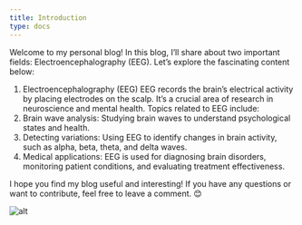 ```yaml
---
title: Introduction
type: docs
---
```


Welcome to my personal blog! In this blog, I’ll share about two important fields: Electroencephalography (EEG). Let’s explore the fascinating content below:

1. Electroencephalography (EEG) EEG records the brain’s electrical activity by placing electrodes on the scalp. It’s a crucial area of research in neuroscience and mental health. Topics related to EEG include:
2. Brain wave analysis: Studying brain waves to understand psychological states and health.
3. Detecting variations: Using EEG to identify changes in brain activity, such as alpha, beta, theta, and delta waves.
4. Medical applications: EEG is used for diagnosing brain disorders, monitoring patient conditions, and evaluating treatment effectiveness.

I hope you find my blog useful and interesting! If you have any questions or want to contribute, feel free to leave a comment. 😊

![alt](/images/intro.jpg)

